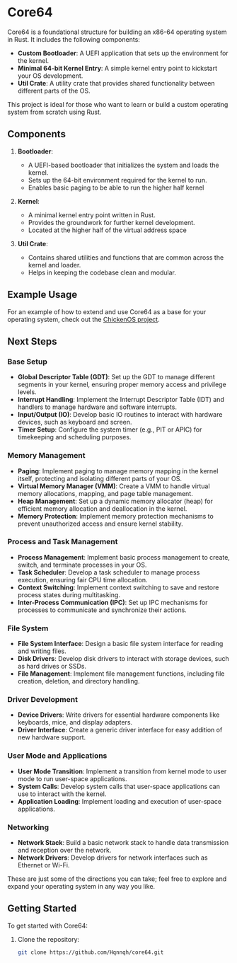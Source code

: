 # Core64

Core64 is a foundational structure for building an x86-64 operating system in Rust. It includes the following components:

- **Custom Bootloader**: A UEFI application that sets up the environment for the kernel.
- **Minimal 64-bit Kernel Entry**: A simple kernel entry point to kickstart your OS development.
- **Util Crate**: A utility crate that provides shared functionality between different parts of the OS.

This project is ideal for those who want to learn or build a custom operating system from scratch using Rust.

## Components

1. **Bootloader**:
    - A UEFI-based bootloader that initializes the system and loads the kernel.
    - Sets up the 64-bit environment required for the kernel to run.
    - Enables basic paging to be able to run the higher half kernel

2. **Kernel**:
    - A minimal kernel entry point written in Rust.
    - Provides the groundwork for further kernel development.
    - Located at the higher half of the virtual address space

3. **Util Crate**:
    - Contains shared utilities and functions that are common across the kernel and loader.
    - Helps in keeping the codebase clean and modular.

## Example Usage

For an example of how to extend and use Core64 as a base for your operating system, check out the [ChickenOS project](https://github.com/chickensoftware/os).

## Next Steps
### **Base Setup**
- **Global Descriptor Table (GDT)**: Set up the GDT to manage different segments in your kernel, ensuring proper memory access and privilege levels.
- **Interrupt Handling**: Implement the Interrupt Descriptor Table (IDT) and handlers to manage hardware and software interrupts.
- **Input/Output (IO)**: Develop basic IO routines to interact with hardware devices, such as keyboard and screen.
- **Timer Setup**: Configure the system timer (e.g., PIT or APIC) for timekeeping and scheduling purposes.

### **Memory Management**
- **Paging**: Implement paging to manage memory mapping in the kernel itself, protecting and isolating different parts of your OS.
- **Virtual Memory Manager (VMM)**: Create a VMM to handle virtual memory allocations, mapping, and page table management.
- **Heap Management**: Set up a dynamic memory allocator (heap) for efficient memory allocation and deallocation in the kernel.
- **Memory Protection**: Implement memory protection mechanisms to prevent unauthorized access and ensure kernel stability.

### **Process and Task Management**
- **Process Management**: Implement basic process management to create, switch, and terminate processes in your OS.
- **Task Scheduler**: Develop a task scheduler to manage process execution, ensuring fair CPU time allocation.
- **Context Switching**: Implement context switching to save and restore process states during multitasking.
- **Inter-Process Communication (IPC)**: Set up IPC mechanisms for processes to communicate and synchronize their actions.

### **File System**
- **File System Interface**: Design a basic file system interface for reading and writing files.
- **Disk Drivers**: Develop disk drivers to interact with storage devices, such as hard drives or SSDs.
- **File Management**: Implement file management functions, including file creation, deletion, and directory handling.

### **Driver Development**
- **Device Drivers**: Write drivers for essential hardware components like keyboards, mice, and display adapters.
- **Driver Interface**: Create a generic driver interface for easy addition of new hardware support.

### **User Mode and Applications**
- **User Mode Transition**: Implement a transition from kernel mode to user mode to run user-space applications.
- **System Calls**: Develop system calls that user-space applications can use to interact with the kernel.
- **Application Loading**: Implement loading and execution of user-space applications.

### **Networking**
- **Network Stack**: Build a basic network stack to handle data transmission and reception over the network.
- **Network Drivers**: Develop drivers for network interfaces such as Ethernet or Wi-Fi.

These are just some of the directions you can take; feel free to explore and expand your operating system in any way you like.

## Getting Started

To get started with Core64:

1. Clone the repository:
   ```sh
   git clone https://github.com/Hqnnqh/core64.git
